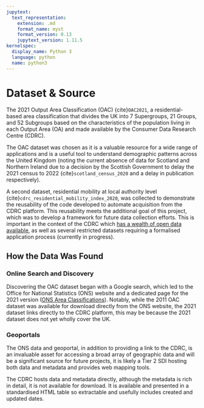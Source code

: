 ```yaml
---
jupytext:
  text_representation:
    extension: .md
    format_name: myst
    format_version: 0.13
    jupytext_version: 1.11.5
kernelspec:
  display_name: Python 3
  language: python
  name: python3
---
```


# Dataset & Source

The 2021 Output Area Classification (OAC) {cite}`OAC2021`, a residential-based area classification that divides the UK into 7 Supergroups, 21 Groups, and 52 Subgroups based on the characteristics of the population living in each Output Area (OA) and made available by the Consumer Data Research Centre (CDRC).

The OAC dataset was chosen as it is a valuable resource for a wide range of applications and is a useful tool to understand demographic patterns across the United Kingdom (noting the current absence of data for Scotland and Northern Ireland due to a decision by the Scottish Government to delay the 2021 census to 2022 {cite}`scotland_census_2020` and a delay in publication respectively).

A second dataset, residential mobility at local authority level {cite}`cdrc_residential_mobility_index_2020`, was collected to demonstrate the reusability of the code developed to automate acquisition from the CDRC platform. This reusability meets the additional goal of this project, which was to develop a framework for future data collection efforts. This is important in the context of the CDRC which [has a wealth of open data available](../data_collection/todo.md), as well as several restricted datasets requiring a formalised application process (currently in progress).

## How the Data Was Found

### Online Search and Discovery

Discovering the OAC dataset began with a Google search, which led to the Office for National Statistics (ONS) website and a dedicated page for the 2021 version ([ONS Area Classifications](https://www.ons.gov.uk/methodology/geography/geographicalproducts/areaclassifications/2021residentialbasedareaclassifications)). Notably, while the 2011 OAC dataset was available for download directly from the ONS website, the 2021 dataset links directly to the CDRC platform, this may be because the 2021 dataset does not yet wholly cover the UK.

### Geoportals

The ONS data and geoportal, in addition to providing a link to the CDRC, is an invaluable asset for accessing a broad array of geographic data and will be a significant source for future projects, it is likely a Tier 2 SDI hosting both data and metadata and provides web mapping tools.

The CDRC hosts data and metadata directly, although the metadata is rich in detail, it is not available for download. It is available and presented in a standardised HTML table so extractable and usefully includes created and updated dates.

